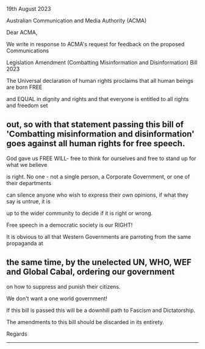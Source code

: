19th August 2023

Australian Communication and Media Authority (ACMA)

Dear ACMA,

We write in response to ACMA's request for feedback on the proposed Communications

Legislation Amendment (Combatting Misinformation and Disinformation) Bill 2023

The Universal declaration of human rights proclaims that all human beings are born FREE

and EQUAL in dignity and rights and that everyone is entitled to all rights and freedom set
## out, so with that statement passing this bill of 'Combatting misinformation and disinformation' goes against all human rights for free speech.

God gave us FREE WILL- free to think for ourselves and free to stand up for what we believe

is right. No one            - not a single person, a Corporate Government, or one of their departments

can silence anyone who wish to express their own opinions, if what they say is untrue, it is

up to the wider community to decide if it is right or wrong.

Free speech in a democratic society is our RIGHT!

It is obvious to all that Western Governments are parroting from the same propaganda at
## the same time, by the unelected UN, WHO, WEF and Global Cabal, ordering our government

on how to suppress and punish their citizens.

We don't want a one world government!

If this bill is passed this will be a downhill path to Fascism and Dictatorship.

The amendments to this bill should be discarded in its entirety.

Regards


-----

